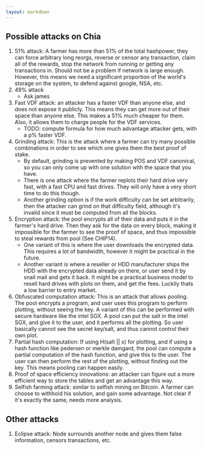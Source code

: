 ```yaml
---
layout: markdown
---
```


## Possible attacks on Chia

1. 51% attack: A farmer has more than 51% of the total hashpower, they can force arbitrary long reorgs, reverse or censor any transaction, claim all of the rewards, stop the network from running or getting any transactions in. Should not be a problem if network is large enough. However, this means we need a significant proportion of the world's storage on the system, to defend against google, NSA, etc.
2. 49% attack
    - Ask james
3. Fast VDF attack: an attacker has a faster VDF than anyone else, and does not expose it publicly. This means they can get more out of their space than anyone else. This makes a 51% much cheaper for them. Also, it allows them to charge people for the VDF services.
    - TODO: compute formula for how much advantage attacker gets, with a p% faster VDF.
4. Grinding attack: This is the attack where a farmer can try many possible combinations in order to see which one gives them the best proof of stake.
    - By default, grinding is prevented by making POS and VDF canonical, so you can only come up with one solution with the space that you have.
    - There is one attack where the farmer replots their hard drive very fast, with a fast CPU and fast drives. They will only have a very short time to do this though.
    - Another grinding option is if the work difficulty can be set arbitrarily, then the attacker can grind on that difficulty field, although it's invalid since it must be computed from all the blocks.
5. Encryption attack: the pool encrypts all of their data and puts it in the farmer's hard drive.
Then they ask for the data on every block, making it impossible for the farmer to see the proof of space, and thus impossible to steal rewards from pool (See CHIP14).
    - One variant of this is where the user downloads the encrypted data. This requires a lot of bandwidth, however it might be practical in the future.
    - Another variant is where a reseller or HDD manufacturer ships the HDD with the encrypted data already on there, or user send it by snail mail and gets it back.
    It might be a practical business model to resell hard drives with plots on them, and get the fees. Luckily thats a low barrier to entry market.
6. Obfuscated computation attack: This is an attack that allows pooling. The pool encrypts a program, and user uses this program to perform plotting, without seeing the key. A variant of this can be performed with secure hardware like the intel SGX. A pool can put the salt in the intel SGX, and give it to the user, and it performs all the plotting. So user basically cannot see the secret key/salt, and thus cannot control their own plot.
7. Partial hash computation: If using H(salt || x) for plotting, and if using a hash function like pedersen or merkle damgard, the pool can compute a partial computation of the hash function, and give this to the user. The user can then perform the rest of the plotting, without finding out the key. This means pooling can happen easily.
7. Proof of space efficiency innovations: an attacker can figure out a more efficient way to store the tables and get an advantage this way.
8. Selfish farming attack: similar to selfish mining on Bitcoin. A farmer can choose to withhold his solution, and gain some advantage. Not clear if it's exactly the same, needs more analysis.

## Other attacks
1. Eclipse attack: Node surrounds another node and gives them false information, censors transactions, etc.
